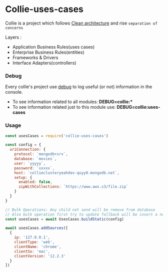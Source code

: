 # Collie-uses-cases

Collie is a project which follows [Clean architecture](https://blog.cleancoder.com/uncle-bob/2012/08/13/the-clean-architecture.html) and rise `separation of concerns`

Layers :

- Application Business Rules(uses cases)
- Enterprise Business Rules(entities)
- Frameworks & Drivers
- Interface Adapters(controllers)

### Debug

Every collie's project use [debug](https://www.npmjs.com/package/debug) to log useful (or not) information in the console.

- To see information related to all modules: **DEBUG=collie:\***
- To see information related just to this module use: **DEBUG=collie:uses-cases**

### Usage

```js
const usesCases = require('collie-uses-cases')

const config = {
  uriConnection: {
    protocol: `mongodb+srv`,
    database: `movies`,
    user: `yyyyy`,
    password: `xxxxx`,
    host: `collieclusteryeahdev-quyy0.mongodb.net`,
    setup: {
      enabled: false,
      zipWithCollections: `https://www.aws.s3/file.zip`
    }
  }
}

// Bulk Operations: Any child not send will be remove from database
// Also bulk operation first try to update fallback will be insert a new object
const usesCases = await UsesCases.buildStatic(config)

await usesCases.addSources([
  {
    ip: '127.0.0.1',
    clientType: 'web',
    clientName: 'chrome',
    clientSo: 'mac',
    clientVersion: '12.2.3'
  }
])
```

